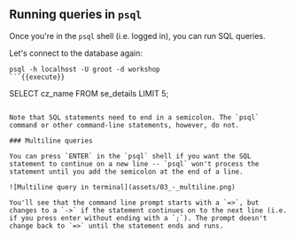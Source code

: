 ## Running queries in `psql`

Once you're in the `psql` shell (i.e. logged in), you can run SQL queries.

Let's connect to the database again:

```
psql -h localhost -U groot -d workshop
```{{execute}}

```
SELECT cz_name FROM se_details LIMIT 5;
```{{execute}}

Note that SQL statements need to end in a semicolon. The `psql` command or other command-line statements, however, do not.

### Multiline queries

You can press `ENTER` in the `psql` shell if you want the SQL statement to continue on a new line -- `psql` won't process the statement until you add the semicolon at the end of a line.

![Multiline query in terminal](assets/03_-_multiline.png)

You'll see that the command line prompt starts with a `=>`, but changes to a `->` if the statement continues on to the next line (i.e. if you press enter without ending with a `;`). The prompt doesn't change back to `=>` until the statement ends and runs.
